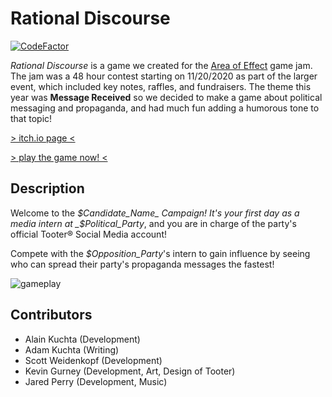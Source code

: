 # Rational Discourse

[![CodeFactor](https://www.codefactor.io/repository/github/scottysseus/rational-discourse/badge)](https://www.codefactor.io/repository/github/scottysseus/rational-discourse)

_Rational Discourse_ is a game we created for the [Area of Effect](https://aoe-event.com/about) game jam. The jam was a 48 hour contest starting on 11/20/2020 as part of the larger event, which included key notes, raffles, and fundraisers. The theme this year was **Message Received** so we decided to make a game about political messaging and propaganda, and had much fun adding a humorous tone to that topic!

[> itch.io page <](https://nmoadev.itch.io/rational-discourse)

[> play the game now! <](https://scottysseus.github.io/rational-discourse/)

## Description
Welcome to the _$Candidate_Name_ Campaign!
It's your first day as a media intern at _$Political_Party_, and you are in charge of the party's official Tooter® Social Media account!

Compete with the _$Opposition_Party_'s intern to gain influence by seeing who can spread their party's propaganda messages the fastest!

![gameplay](https://i.imgur.com/Xpc8H77.gif)

## Contributors
* Alain Kuchta (Development)
* Adam Kuchta (Writing)
* Scott Weidenkopf (Development)
* Kevin Gurney (Development, Art, Design of Tooter)
* Jared Perry (Development, Music)
